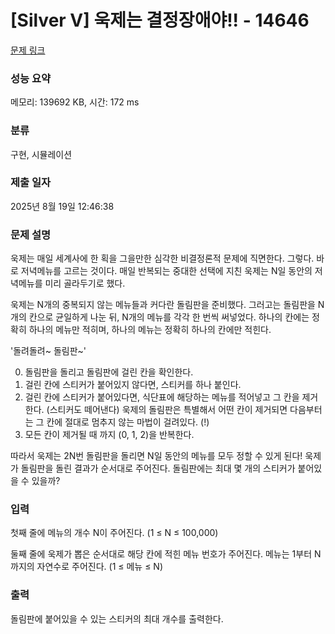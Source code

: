 # [Silver V] 욱제는 결정장애야!! - 14646 

[문제 링크](https://www.acmicpc.net/problem/14646) 

### 성능 요약

메모리: 139692 KB, 시간: 172 ms

### 분류

구현, 시뮬레이션

### 제출 일자

2025년 8월 19일 12:46:38

### 문제 설명

<p>욱제는 매일 세계사에 한 획을 그을만한 심각한 비결정론적 문제에 직면한다. 그렇다. 바로 저녁메뉴를 고르는 것이다. 매일 반복되는 중대한 선택에 지친 욱제는 N일 동안의 저녁메뉴를 미리 골라두기로 했다.</p>

<p>욱제는 N개의 중복되지 않는 메뉴들과 커다란 돌림판을 준비했다. 그러고는 돌림판을 N개의 칸으로 균일하게 나눈 뒤, N개의 메뉴를 각각 한 번씩 써넣었다. 하나의 칸에는 정확히 하나의 메뉴만 적히며, 하나의 메뉴는 정확히 하나의 칸에만 적힌다.</p>

<p>'돌려돌려~ 돌림판~'</p>

<ol start="0">
	<li>돌림판을 돌리고 돌림판에 걸린 칸을 확인한다.</li>
	<li>걸린 칸에 스티커가 붙어있지 않다면, 스티커를 하나 붙인다.</li>
	<li>걸린 칸에 스티커가 붙어있다면, 식단표에 해당하는 메뉴를 적어넣고 그 칸을 제거한다. (스티커도 떼어낸다) 욱제의 돌림판은 특별해서 어떤 칸이 제거되면 다음부터는 그 칸에 절대로 멈추지 않는 마법이 걸려있다. (!)</li>
	<li>모든 칸이 제거될 때 까지 (0, 1, 2)을 반복한다.</li>
</ol>

<p>따라서 욱제는 2N번 돌림판을 돌리면 N일 동안의 메뉴를 모두 정할 수 있게 된다! 욱제가 돌림판을 돌린 결과가 순서대로 주어진다. 돌림판에는 최대 몇 개의 스티커가 붙어있을 수 있을까?</p>

### 입력 

 <p>첫째 줄에 메뉴의 개수 N이 주어진다. (1 ≤ N ≤ 100,000)</p>

<p>둘째 줄에 욱제가 뽑은 순서대로 해당 칸에 적힌 메뉴 번호가 주어진다. 메뉴는 1부터 N까지의 자연수로 주어진다. (1 ≤ 메뉴 ≤ N)</p>

### 출력 

 <p>돌림판에 붙어있을 수 있는 스티커의 최대 개수를 출력한다.</p>

